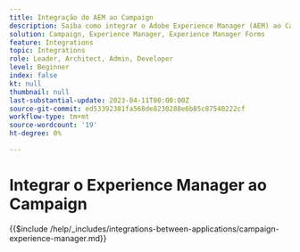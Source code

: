 ```yaml
---
title: Integração do AEM ao Campaign
description: Saiba como integrar o Adobe Experience Manager (AEM) ao Campaign.
solution: Campaign, Experience Manager, Experience Manager Forms
feature: Integrations
topic: Integrations
role: Leader, Architect, Admin, Developer
level: Beginner
index: false
kt: null
thumbnail: null
last-substantial-update: 2023-04-11T00:00:00Z
source-git-commit: ed53392381fa568de8230288e6b85c87540222cf
workflow-type: tm+mt
source-wordcount: '19'
ht-degree: 0%

---
```



# Integrar o Experience Manager ao Campaign

{{$include /help/_includes/integrations-between-applications/campaign-experience-manager.md}}

